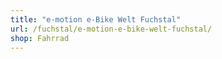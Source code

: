 ```yaml
---
title: "e-motion e-Bike Welt Fuchstal"
url: /fuchstal/e-motion-e-bike-welt-fuchstal/
shop: Fahrrad
---
```

